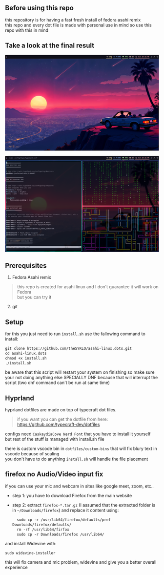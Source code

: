 ## Before using this repo
this repository is for having a fast fresh install of fedora asahi remix <br/>
this repo and every dot file is made with personal use in mind so use this repo with this in mind

## Take a look at the final result
![how it's look without any apps open](./Screenshots/empty.png?raw=true)

![after opening some apps](./Screenshots/appsOpen.png?raw=true)

## Prerequisites
1. Fedora Asahi remix
>this repo is created for asahi linux and I don't guarantee it will work on Fedora <br/>
>but you can try it <br/>

2. git

## Setup
for this you just need to run `install.sh` use the fallowing command to install: <br/>

	git clone https://github.com/theSYKLO/asahi-linux.dots.git
  	cd asahi-linux.dots
	chmod +x install.sh
	./install.sh
 
be aware that this script will restart your system on finishing so make sure your not doing anything else SPECIALLY DNF
because that will interrupt the script (two dnf command can't be run at same time) <br/>

## Hyprland
hyprland dotfiles are made on top of typecraft dot files. <br/>
>if you want you can get the dotfile from here:<br/>
>https://github.com/typecraft-dev/dotfiles

configs need `CaskaydiaCove Nerd Font` that you have to install it yourself <br/>
but rest of the stuff is managed with install.sh file <br/>

there is custom vscode bin in `dotfiles/custom-bins` that will fix blury text in vscode because of scaling <br/>
you don't have to do anything `install.sh` will handle the file placement

## firefox no Audio/Video input fix
if you can use your mic and webcam in sites like google meet, zoom, etc.. <br/>

+ step 1: you have to download Firefox from the main website <br/>

+ step 2: extract `firefox-*.tar.gz` (I assumed that the extracted folder is in `~/Downloads/firefox`) and replace it content using: <br/>

		sudo cp -r /usr/lib64/firefox/defaults/pref Downloads/firefox/defaults/
		rm -rf /usr/lib64/firfox
		sudo cp -r Downloads/firefox /usr/lib64/

and install Widevine with:

	sudo widevine-installer

this will fix camera and mic problem, widevine and give you a better overall experience
